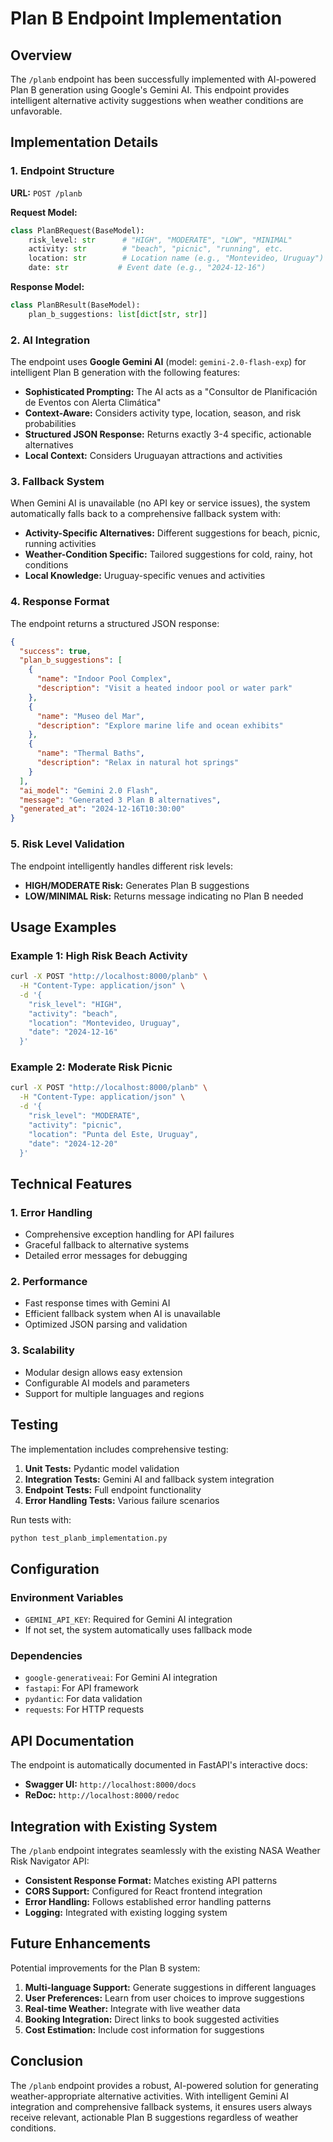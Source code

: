 # Plan B Endpoint Implementation

## Overview

The `/planb` endpoint has been successfully implemented with AI-powered Plan B generation using Google's Gemini AI. This endpoint provides intelligent alternative activity suggestions when weather conditions are unfavorable.

## Implementation Details

### 1. Endpoint Structure

**URL:** `POST /planb`

**Request Model:**
```python
class PlanBRequest(BaseModel):
    risk_level: str      # "HIGH", "MODERATE", "LOW", "MINIMAL"
    activity: str        # "beach", "picnic", "running", etc.
    location: str        # Location name (e.g., "Montevideo, Uruguay")
    date: str           # Event date (e.g., "2024-12-16")
```

**Response Model:**
```python
class PlanBResult(BaseModel):
    plan_b_suggestions: list[dict[str, str]]
```

### 2. AI Integration

The endpoint uses **Google Gemini AI** (model: `gemini-2.0-flash-exp`) for intelligent Plan B generation with the following features:

- **Sophisticated Prompting:** The AI acts as a "Consultor de Planificación de Eventos con Alerta Climática"
- **Context-Aware:** Considers activity type, location, season, and risk probabilities
- **Structured JSON Response:** Returns exactly 3-4 specific, actionable alternatives
- **Local Context:** Considers Uruguayan attractions and activities

### 3. Fallback System

When Gemini AI is unavailable (no API key or service issues), the system automatically falls back to a comprehensive fallback system with:

- **Activity-Specific Alternatives:** Different suggestions for beach, picnic, running activities
- **Weather-Condition Specific:** Tailored suggestions for cold, rainy, hot conditions
- **Local Knowledge:** Uruguay-specific venues and activities

### 4. Response Format

The endpoint returns a structured JSON response:

```json
{
  "success": true,
  "plan_b_suggestions": [
    {
      "name": "Indoor Pool Complex",
      "description": "Visit a heated indoor pool or water park"
    },
    {
      "name": "Museo del Mar", 
      "description": "Explore marine life and ocean exhibits"
    },
    {
      "name": "Thermal Baths",
      "description": "Relax in natural hot springs"
    }
  ],
  "ai_model": "Gemini 2.0 Flash",
  "message": "Generated 3 Plan B alternatives",
  "generated_at": "2024-12-16T10:30:00"
}
```

### 5. Risk Level Validation

The endpoint intelligently handles different risk levels:

- **HIGH/MODERATE Risk:** Generates Plan B suggestions
- **LOW/MINIMAL Risk:** Returns message indicating no Plan B needed

## Usage Examples

### Example 1: High Risk Beach Activity
```bash
curl -X POST "http://localhost:8000/planb" \
  -H "Content-Type: application/json" \
  -d '{
    "risk_level": "HIGH",
    "activity": "beach",
    "location": "Montevideo, Uruguay",
    "date": "2024-12-16"
  }'
```

### Example 2: Moderate Risk Picnic
```bash
curl -X POST "http://localhost:8000/planb" \
  -H "Content-Type: application/json" \
  -d '{
    "risk_level": "MODERATE",
    "activity": "picnic",
    "location": "Punta del Este, Uruguay",
    "date": "2024-12-20"
  }'
```

## Technical Features

### 1. Error Handling
- Comprehensive exception handling for API failures
- Graceful fallback to alternative systems
- Detailed error messages for debugging

### 2. Performance
- Fast response times with Gemini AI
- Efficient fallback system when AI is unavailable
- Optimized JSON parsing and validation

### 3. Scalability
- Modular design allows easy extension
- Configurable AI models and parameters
- Support for multiple languages and regions

## Testing

The implementation includes comprehensive testing:

1. **Unit Tests:** Pydantic model validation
2. **Integration Tests:** Gemini AI and fallback system integration
3. **Endpoint Tests:** Full endpoint functionality
4. **Error Handling Tests:** Various failure scenarios

Run tests with:
```bash
python test_planb_implementation.py
```

## Configuration

### Environment Variables
- `GEMINI_API_KEY`: Required for Gemini AI integration
- If not set, the system automatically uses fallback mode

### Dependencies
- `google-generativeai`: For Gemini AI integration
- `fastapi`: For API framework
- `pydantic`: For data validation
- `requests`: For HTTP requests

## API Documentation

The endpoint is automatically documented in FastAPI's interactive docs:
- **Swagger UI:** `http://localhost:8000/docs`
- **ReDoc:** `http://localhost:8000/redoc`

## Integration with Existing System

The `/planb` endpoint integrates seamlessly with the existing NASA Weather Risk Navigator API:

- **Consistent Response Format:** Matches existing API patterns
- **CORS Support:** Configured for React frontend integration
- **Error Handling:** Follows established error handling patterns
- **Logging:** Integrated with existing logging system

## Future Enhancements

Potential improvements for the Plan B system:

1. **Multi-language Support:** Generate suggestions in different languages
2. **User Preferences:** Learn from user choices to improve suggestions
3. **Real-time Weather:** Integrate with live weather data
4. **Booking Integration:** Direct links to book suggested activities
5. **Cost Estimation:** Include cost information for suggestions

## Conclusion

The `/planb` endpoint provides a robust, AI-powered solution for generating weather-appropriate alternative activities. With intelligent Gemini AI integration and comprehensive fallback systems, it ensures users always receive relevant, actionable Plan B suggestions regardless of weather conditions.
